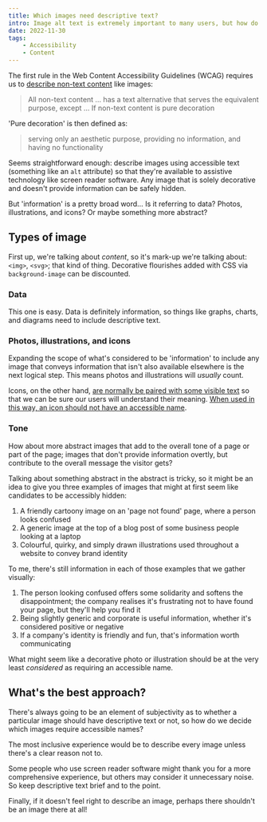 ```yaml
---
title: Which images need descriptive text?
intro: Image alt text is extremely important to many users, but how do we know which images should be described, and which shouldn't?
date: 2022-11-30
tags:
    - Accessibility
    - Content
---
```



The first rule in the Web Content Accessibility Guidelines (WCAG) requires us to [describe non-text content](https://www.w3.org/TR/WCAG/#non-text-content) like images:

> All non-text content … has a text alternative that serves the equivalent purpose, except … If non-text content is pure decoration

'Pure decoration' is then defined as:

> serving only an aesthetic purpose, providing no information, and having no functionality

Seems straightforward enough: describe images using accessible text (something like an `alt` attribute) so that they're available to assistive technology like screen reader software. Any image that is solely decorative and doesn't provide information can be safely hidden.

But 'information' is a pretty broad word… Is it referring to data? Photos, illustrations, and icons? Or maybe something more abstract?


## Types of image

First up, we're talking about <i>content</i>, so it's mark-up we're talking about: `<img>`, `<svg>`; that kind of thing. Decorative flourishes added with CSS via `background-image` can be discounted.

### Data

This one is easy. Data is definitely information, so things like graphs, charts, and diagrams need to include descriptive text.

### Photos, illustrations, and icons

Expanding the scope of what's considered to be 'information' to  include any image that conveys information that isn't also available elsewhere is the next logical step. This means photos and illustrations will *usually* count.

Icons, on the other hand, [are normally be paired with some visible text](/blog/what-i-wish-was-in-wcag-prohibit-icon-only-buttons) so that we can be sure our users will understand their meaning. [When used in this way, an icon should not have an accessible name](blog/buttons-with-icons-and-text).

### Tone

How about more abstract images that add to the overall tone of a page or part of the page; images that don't provide information overtly, but contribute to the overall message the visitor gets?

Talking about something abstract in the abstract is tricky, so it might be an idea to give you three examples of images that might at first seem like candidates to be accessibly hidden:

1. A friendly cartoony image on an 'page not found' page, where a person looks confused
2. A generic image at the top of a blog post of some business people looking at a laptop
3. Colourful, quirky, and simply drawn illustrations used throughout a website to convey brand identity

To me, there's still information in each of those examples that we gather visually:

1. The person looking confused offers some solidarity and softens the disappointment; the company realises it's frustrating not to have found your page, but they'll help you find it
2. Being slightly generic and corporate is useful information, whether it's considered positive or negative
3. If a company's identity is friendly and fun, that's information worth communicating

What might seem like a decorative photo or illustration should be at the very least *considered* as requiring an accessible name.


## What's the best approach?

There's always going to be an element of subjectivity as to whether a particular image should have descriptive text or not,  so how do we decide which images require accessible names?

The most inclusive experience would be to describe every image unless there's a clear reason not to.

Some people who use screen reader software might thank you for a more comprehensive experience, but others may consider it unnecessary noise. So keep descriptive text brief and to the point.

Finally, if it doesn't feel right to describe an image, perhaps there shouldn't be an image there at all!
